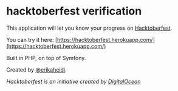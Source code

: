 hacktoberfest verification
==========================

This application will let you know your progress on [Hacktoberfest](http://hacktoberfest.digitalocean.com).

You can try it here: [https://hacktoberfest.herokuapp.com/](https://hacktoberfest.herokuapp.com/)

Built in PHP, on top of Symfony.

Created by [@erikaheidi](http://twitter.com/erikaheidi).

*Hacktoberfest is an initiative created by [DigitalOcean](http://digitalocean.com)*

